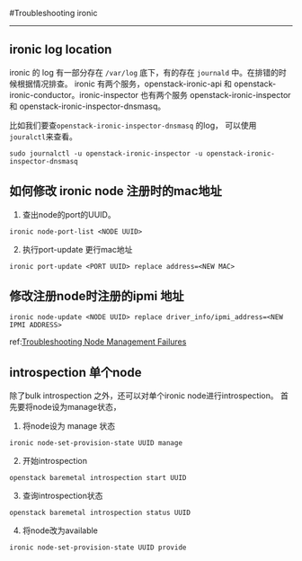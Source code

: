 #Troubleshooting ironic

---

## ironic log location
ironic 的 log 有一部分存在 `/var/log` 底下，有的存在 `journald` 中。在排错的时候根据情况排查。
ironic 有两个服务，openstack-ironic-api 和 openstack-ironic-conductor。ironic-inspector 也有两个服务 openstack-ironic-inspector 和 openstack-ironic-inspector-dnsmasq。

比如我们要查`openstack-ironic-inspector-dnsmasq` 的log， 可以使用`jouralctl`来查看。
```
sudo journalctl -u openstack-ironic-inspector -u openstack-ironic-inspector-dnsmasq
```


## 如何修改 ironic node 注册时的mac地址

1. 查出node的port的UUID。
```
ironic node-port-list <NODE UUID>
```

2. 执行port-update 更行mac地址
```
ironic port-update <PORT UUID> replace address=<NEW MAC>
```


## 修改注册node时注册的ipmi 地址
```
ironic node-update <NODE UUID> replace driver_info/ipmi_address=<NEW IPMI ADDRESS>
```

ref:[Troubleshooting Node Management Failures](http://docs.openstack.org/developer/tripleo-docs/troubleshooting/troubleshooting.html#troubleshooting-node-management-failures)


## introspection 单个node
除了bulk introspection 之外，还可以对单个ironic node进行introspection。
首先要将node设为manage状态，
1. 将node设为 manage 状态
```
ironic node-set-provision-state UUID manage
```
2. 开始introspection
```
openstack baremetal introspection start UUID
```
3. 查询introspection状态
```
openstack baremetal introspection status UUID
```
4. 将node改为available
```
ironic node-set-provision-state UUID provide
```
